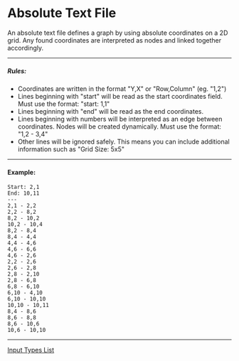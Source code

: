 # Absolute Text File
An absolute text file defines a graph by using absolute coordinates on a 2D grid. Any found coordinates are interpreted as nodes and linked together accordingly.

---

##### Rules:
* Coordinates are written in the format "Y,X" or "Row,Column" (eg. "1,2")
* Lines beginning with "start" will be read as the start coordinates field. Must use the format: "start: 1,1"
* Lines beginning with "end" will be read as the end coordinates.
* Lines beginning with numbers will be interpreted as an edge between coordinates. Nodes will be created dynamically. Must use the format: "1,2 - 3,4"
* Other lines will be ignored safely. This means you can include additional information such as "Grid Size: 5x5"

---

#### Example:
```
Start: 2,1
End: 10,11
---
2,1 - 2,2
2,2 - 8,2
8,2 - 10,2
10,2 - 10,4
8,2 - 8,4
8,4 - 4,4
4,4 - 4,6
4,6 - 6,6
4,6 - 2,6
2,2 - 2,6
2,6 - 2,8
2,8 - 2,10
2,8 - 6,8
6,8 - 6,10
6,10 - 4,10
6,10 - 10,10
10,10 - 10,11
8,4 - 8,6
8,6 - 8,8
8,6 - 10,6
10,6 - 10,10
```

---

[Input Types List](./readme.md)